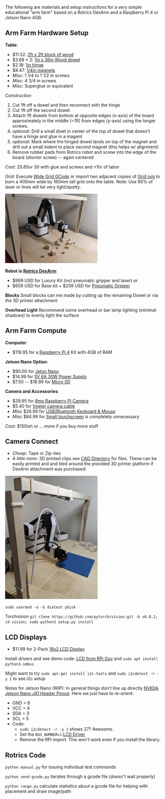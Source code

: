 The following are materials and setup instructions for a very simple educational "arm farm" based on a Rotrics DexArm and a Raspberry Pi 4 or Jetson Nano 4GB.


## Arm Farm Hardware Setup
**Table**: 
- $11.52: [2ft x 2ft block of wood](https://www.homedepot.com/p/Sanded-Plywood-Common-23-32-in-x-2-ft-x-2-ft-Actual-0-703-in-x-23-75-in-x-23-75-in-300950/202093835)
- $3.68 * 2: [1in x 36in Wood dowel](https://www.homedepot.com/p/8316U-1-in-x-36-in-Hardwood-Square-Dowel-10001818/203334085)
- $2.18: [1in hinge](https://www.homedepot.com/p/Everbilt-1-in-Zinc-Plated-Non-Removable-Pin-Narrow-Utility-Hinges-2-Pack-15161/202034166)
- $8.47: [1/4in magnets](https://www.homedepot.com/p/Master-Magnet-1-4-in-Dia-Neodymium-Rare-Earth-Magnet-Discs-with-Foam-Adhesive-12-Pack-97584/206503481)
- *Misc*: 1 1/4 to 1 1/2 in screws
- *Misc*: 4 3/4 in screws
- *Misc*: Superglue or equivalent

*Construction*
1. Cut 1ft off a dowel and then reconnect with the hinge
2. Cut 1ft off the second dowel.
3. Attach 1ft dowels from bottom at opposite edges (x-axis) of the board approximately in the middle (~1ft) from edges (y-axis) using the longer screws.
4. *optional*: Drill a small divet in center of the top of dowel that doesn't have a hinge and glue in a magent
5. *optional*: Mark where the hinged dowel lands on top of the magnet and drill out a small indent to place second magnet (this helps w/ alignment)
6. Remove rubber pads from Rotrics robot and screw into the edge of the board (shorter screw) -- again centered

*Cost*: 
$25.85 or ~$30 with glue and screws and <1hr of labor

*Grid*: 
Execute [Wide Grid GCode](gcodes/WideGrid.gcode) or import two adjacent copies of [Grid svg](gcodes/WideGrid_half.svg) to burn a 400mm wide by 160mm tall grid onto the table. Note: Use 90% of laser or lines will be very light/spotty.

<img src="images/BasicSetup.jpg" width="300">

**Robot is [Rotrics DexArm](https://www.rotrics.com/products/dexarm)**:
- $999 USD for Luxury Kit (incl pneumatic gripper and laser) or 
- $659 USD for Base kit + $259 USD for [Pneumatic Gripper](https://www.rotrics.com/products/pneumatic-kit)

**Blocks**
Small blocks can me made by cutting up the remaining Dowel or via the 3D printer attachment

**Overhead Light**
Recommend some overhead or bar lamp lighting (minimal shadows) to evenly light the surface

## Arm Farm Compute
**Computer**: 
- $119.95 for a [Raspberry Pi 4](https://www.canakit.com/raspberry-pi-4-4gb.html) Kit with 4GB of RAM

**Jetson Nano Option**:
- $90.00 for [Jeton Nano](https://www.nvidia.com/en-us/autonomous-machines/jetson-store/)
- $14.99 for [5V 6A 30W Power Supply ](https://smile.amazon.com/gp/product/B07QH3PL1Z/)
- $7.50 -- $18.99 for [Micro SD](http://smile.amazon.com/gp/product/B0887GP791)

**Camera and Accessories**: 
- $29.95 for [8mp Raspberry Pi Camera](https://www.canakit.com/raspberry-pi-noir-camera-v2-8mp.html)
- $5.40 for [1meter camera cable](https://smile.amazon.com/gp/product/B07J57LQQS)
- *Misc* $26.99 for [USB/Bluetooth Keyboard & Mouse](https://smile.amazon.com/gp/product/B07LH6TZSZ)
- *Misc* $84.99 for [Small touchscreen](https://smile.amazon.com/gp/product/B07L6WT77H) is completely unnecessary

*Cost*: $150ish or ... more if you buy more stuff

## Camera Connect
- *Cheap*: Tape or Zip-ties
- *A little more*: 3D printed clips see [CAD Directory](CAD) for files.  These can be easily printed and and tiled around the provided 3D printer platform if DexArm attachment was purchased:

<img src="images/DexArmWithClips.jpg" width="300">

`sudo usermod -a -G dialout ybisk`

Torchvision `git clone https://github.com/pytorch/vision.git -b v0.8.2; cd vision; sudo python3 setup.py install`

## LCD Displays
- $11.99 for 2-Pack [16x2 LCD Display](https://smile.amazon.com/gp/product/B07S7PJYM6/ref=ppx_yo_dt_b_asin_title_o01_s00?ie=UTF8&psc=1)

Install drivers and see demo code:
[LCD from RPi Guy](https://github.com/the-raspberry-pi-guy/lcd) and `sudo apt install python3-smbus`

Might want to try `sudo apt-get install i2c-tools`  and `sudo i2cdetect -r -y 1` to see i2c setup

Notes for Jetson Nano (WIP):
In general things don't line up directly [NVIDIA Jetson Nano J41 Header Pinout](https://www.jetsonhacks.com/nvidia-jetson-nano-j41-header-pinout/).  Here we just have to re-orient:
- GND = 6
- VCC = 4
- SDA = 3
- SCL = 5
- Code:
  - `sudo i2cdetect -r -y 1` shows 27? Awesome.
  - Set the `BUS_NUMBER=1` [LCD Driver](https://github.com/the-raspberry-pi-guy/lcd/blob/master/drivers/i2c_dev.py#L10) 
  - Remove the RPi import. This won't work even if you install the library.

## Rotrics Code

`python manual.py` for issuing individual test commands

`python send-gcode.py` iterates through a gcode file (doesn't wait properly)

`python range.py` calculate statistics about a gcode file for helping with placement and draw image/path
